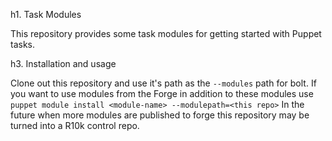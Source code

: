 h1. Task Modules

This repository provides some task modules for getting started with Puppet
tasks.

h3. Installation and usage

Clone out this repository and use it's path as the `--modules` path for bolt.
If you want to use modules from the Forge in addition to these modules use
`puppet module install <module-name> --modulepath=<this repo>` In the future
when more modules are published to forge this repository may be turned into a
R10k control repo.
